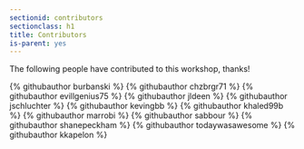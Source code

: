 ```yaml
---
sectionid: contributors
sectionclass: h1
title: Contributors
is-parent: yes
---
```


The following people have contributed to this workshop, thanks!

<div class="github-contributors">
{% githubauthor burbanski %}
{% githubauthor chzbrgr71 %}
{% githubauthor evillgenius75 %}
{% githubauthor jldeen %}
{% githubauthor jschluchter %}
{% githubauthor kevingbb %}
{% githubauthor khaled99b %}
{% githubauthor marrobi %}
{% githubauthor sabbour %}
{% githubauthor shanepeckham %}
{% githubauthor todaywasawesome %}
{% githubauthor kkapelon %}
</div>
